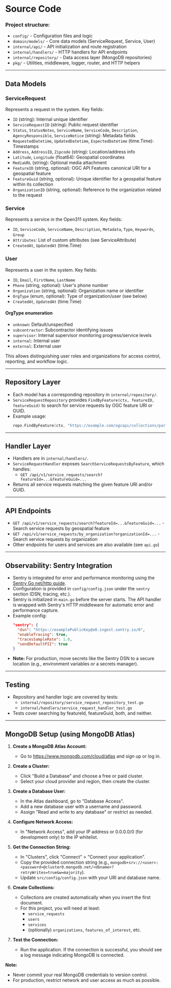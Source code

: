 # Source Code

### Project structure:

- `config/` - Configuration files and logic
- `domain/models/` - Core data models (ServiceRequest, Service, User)
- `internal/api/` - API initialization and route registration
- `internal/handlers/` - HTTP handlers for API endpoints
- `internal/repository/` - Data access layer (MongoDB repositories)
- `pkg/` - Utilities, middleware, logger, router, and HTTP helpers

---

## Data Models

### ServiceRequest
Represents a request in the system. Key fields:
- `ID` (string): Internal unique identifier
- `ServiceRequestID` (string): Public request identifier
- `Status`, `StatusNotes`, `ServiceName`, `ServiceCode`, `Description`, `AgencyResponsible`, `ServiceNotice` (string): Metadata fields
- `RequestedDatetime`, `UpdatedDatetime`, `ExpectedDatetime` (time.Time): Timestamps
- `Address`, `AddressID`, `Zipcode` (string): Location/address info
- `Latitude`, `Longitude` (float64): Geospatial coordinates
- `MediaURL` (string): Optional media attachment
- `FeatureID` (string, optional): OGC API Features canonical URI for a geospatial feature
- `FeatureGuid` (string, optional): Unique identifier for a geospatial feature within its collection
- `OrganizationID` (string, optional): Reference to the organization related to the request

### Service
Represents a service in the Open311 system. Key fields:
- `ID`, `ServiceCode`, `ServiceName`, `Description`, `Metadata`, `Type`, `Keywords`, `Group`
- `Attributes`: List of custom attributes (see ServiceAttribute)
- `CreatedAt`, `UpdatedAt` (time.Time)

### User
Represents a user in the system. Key fields:
- `ID`, `Email`, `FirstName`, `LastName`
- `Phone` (string, optional): User's phone number
- `Organization` (string, optional): Organization name or identifier
- `OrgType` (enum, optional): Type of organization/user (see below)
- `CreatedAt`, `UpdatedAt` (time.Time)

#### OrgType enumeration
- `unknown`: Default/unspecified
- `subcontractor`: Subcontractor identifying issues
- `supervisor`: Internal supervisor monitoring progress/service levels
- `internal`: Internal user
- `external`: External user

This allows distinguishing user roles and organizations for access control, reporting, and workflow logic.

---

## Repository Layer

- Each model has a corresponding repository in `internal/repository/`.
- `ServiceRequestRepository` provides `FindByFeature(ctx, featureID, featureGuid)` to search for service requests by OGC feature URI or GUID.
- Example usage:
  ```go
  repo.FindByFeature(ctx, "https://example.com/ogcapi/collections/parks/items/park-42", "park-42")
  ```

---

## Handler Layer

- Handlers are in `internal/handlers/`.
- `ServiceRequestHandler` exposes `SearchServiceRequestsByFeature`, which handles:
  - `GET /api/v1/service_requests/search?featureId=...&featureGuid=...`
- Returns all service requests matching the given feature URI and/or GUID.

---

## API Endpoints

- `GET /api/v1/service_requests/search?featureId=...&featureGuid=...` - Search service requests by geospatial feature
- `GET /api/v1/service_requests/by_organization?organizationId=...` - Search service requests by organization
- Other endpoints for users and services are also available (see `api.go`)

---

## Observability: Sentry Integration

- Sentry is integrated for error and performance monitoring using the [Sentry Go net/http guide](https://docs.sentry.io/platforms/go/guides/http/).
- Configuration is provided in `config/config.json` under the `sentry` section (DSN, tracing, etc.).
- Sentry is initialized in `main.go` before the server starts. The API handler is wrapped with Sentry's HTTP middleware for automatic error and performance capture.
- Example config:
  ```json
  "sentry": {
    "dsn": "https://examplePublicKey@o0.ingest.sentry.io/0",
    "enableTracing": true,
    "tracesSampleRate": 1.0,
    "sendDefaultPII": true
  }
  ```
- **Note:** For production, move secrets like the Sentry DSN to a secure location (e.g., environment variables or a secrets manager).

---

## Testing

- Repository and handler logic are covered by tests:
  - `internal/repository/service_request_repository_test.go`
  - `internal/handlers/service_request_handler_test.go`
- Tests cover searching by featureId, featureGuid, both, and neither.

---

## MongoDB Setup (using MongoDB Atlas)

1. **Create a MongoDB Atlas Account:**
   - Go to https://www.mongodb.com/cloud/atlas and sign up or log in.

2. **Create a Cluster:**
   - Click "Build a Database" and choose a free or paid cluster.
   - Select your cloud provider and region, then create the cluster.

3. **Create a Database User:**
   - In the Atlas dashboard, go to "Database Access".
   - Add a new database user with a username and password.
   - Assign "Read and write to any database" or restrict as needed.

4. **Configure Network Access:**
   - In "Network Access", add your IP address or 0.0.0.0/0 (for development only) to the IP whitelist.

5. **Get the Connection String:**
   - In "Clusters", click "Connect" > "Connect your application".
   - Copy the provided connection string (e.g., `mongodb+srv://<user>:<password>@cluster0.mongodb.net/<dbname>?retryWrites=true&w=majority`).
   - Update `src/config/config.json` with your URI and database name.

6. **Create Collections:**
   - Collections are created automatically when you insert the first document.
   - For this project, you will need at least:
     - `service_requests`
     - `users`
     - `services`
     - (optionally) `organizations`, `features_of_interest`, etc.

7. **Test the Connection:**
   - Run the application. If the connection is successful, you should see a log message indicating MongoDB is connected.

**Note:**
- Never commit your real MongoDB credentials to version control.
- For production, restrict network and user access as much as possible.

